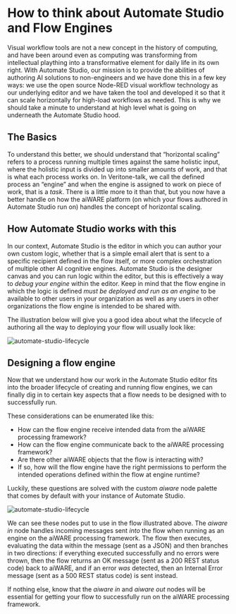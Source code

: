 # How to think about Automate Studio and Flow Engines

Visual workflow tools are not a new concept in the history of computing, and have been around even as computing was transforming from intellectual plaything into a transformative element for daily life in its own right. With Automate Studio, our mission is to provide the abilities of authoring AI solutions to non-engineers and we have done this in a few key ways: we use the open source Node-RED visual workflow technology as our underlying editor and we have taken the tool and developed it so that it can scale horizontally for high-load workflows as needed. This is why we should take a minute to understand at high level what is going on underneath the Automate Studio hood.

## The Basics

To understand this better, we should understand that “horizontal scaling” refers to a process running multiple times against the same holistic input, where the holistic input is divided up into smaller amounts of work, and that is what each process works on. In Veritone-talk, we call the defined process an “engine” and when the engine is assigned to work on piece of work, that is a _task_. There is a little more to it than that, but you now have a better handle on how the aiWARE platform (on which your flows authored in Automate Studio run on) handles the concept of horizontal scaling.

## How Automate Studio works with this

In our context, Automate Studio is the editor in which you can author your own custom logic, whether that is a simple email alert that is sent to a specific recipient defined in the flow itself, or more complex orchestration of multiple other AI cognitive engines. Automate Studio is the designer canvas and you can run logic within the editor, but this is effectively a way to _debug your engine_ within the editor. Keep in mind that the flow engine in which the logic is defined _must be deployed and run as an engine_ to be available to other users in your organization as well as any users in other organizations the flow engine is intended to be shared with.

The illustration below will give you a good idea about what the lifecycle of authoring all the way to deploying your flow will usually look like:

![automate-studio-lifecycle](/_automateBlog7-lifecycle-img1.png)

## Designing a flow engine

Now that we understand how our work in the Automate Studio editor fits into the broader lifecycle of creating and running flow engines, we can finally dig in to certain key aspects that a flow needs to be designed with to successfully run.

These considerations can be enumerated like this:

- How can the flow engine receive intended data from the aiWARE processing framework?
- How can the flow engine communicate back to the aiWARE processing framework?
- Are there other aiWARE objects that the flow is interacting with?
- If so, how will the flow engine have the right permissions to perform the intended operations defined within the flow at engine runtime?

Luckily, these questions are solved with the custom _aiware_ node palette that comes by default with your instance of Automate Studio.

![automate-studio-lifecycle](/_automateBlog7-lifecycle-img2.png)

We can see these nodes put to use in the flow illustrated above. The _aiware in_ node handles incoming messages sent _into_ the flow when running as an engine on the aiWARE processing framework. The flow then executes, evaluating the data within the message (sent as a JSON) and then branches in two directions: if everything executed successfully and no errors were thrown, then the flow returns an OK message (sent as a 200 REST status code) back to aiWARE, and if an error _was_ detected, then an Internal Error message (sent as a 500 REST status code) is sent instead.

If nothing else, know that the _aiware in_ and _aiware out_ nodes will be essential for getting your flow to successfully run on the aiWARE processing framework.
